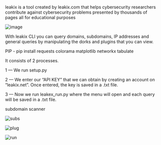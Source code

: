 leakix is ​​a tool created by leakix.com that helps cybersecurity researchers contribute against cybersecurity problems presented by thousands of pages all for educational purposes

![image](https://github.com/user-attachments/assets/eab56a5a-7251-4326-9d4b-ac2bd7916bdd)


With leakix CLI you can query domains, subdomains, IP addresses and general queries by manipulating the dorks and plugins that you can view.

PIP -
pip install requests colorama matplotlib networkx tabulate

It consists of 2 processes.

1 — We run setup.py

2 — We enter our “API KEY” that we can obtain by creating an account on “leakix.net”. Once entered, the key is saved in a .txt file.

3 — Now we run leakex_run.py where the menu will open and each query will be saved in a .txt file.

subdomain scanner

![subs](https://github.com/user-attachments/assets/750a8c2c-0e9b-4466-a32e-0b2dcf59055c)

![plug](https://github.com/user-attachments/assets/92c19a89-e6c0-4491-83e2-d9aff69653cd)

![run](https://github.com/user-attachments/assets/1b2e9213-17d2-49dc-8c5e-26728ae8f023)


